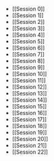 - [[Session 0]]
- [[Session 1]]
- [[Session 2]]
- [[Session 3]]
- [[Session 4]]
- [[Session 5]]
- [[Session 6]]
- [[Session 7]]
- [[Session 8]]
- [[Session 9]]
- [[Session 10]]
- [[Session 11]]
- [[Session 12]]
- [[Session 13]]
- [[Session 14]]
- [[Session 15]]
- [[Session 16]]
- [[Session 17]]
- [[Session 18]]
- [[Session 19]]
- [[Session 20]]
- [[Session 21]]
- [[Session 22]]


